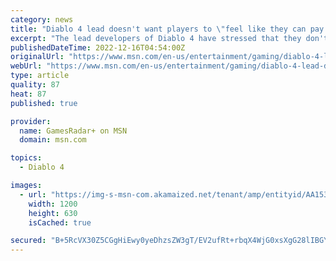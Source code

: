```yaml
---
category: news
title: "Diablo 4 lead doesn't want players to \"feel like they can pay to win\""
excerpt: "The lead developers of Diablo 4 have stressed that they don't want players to \"feel like they can pay to win\" when the game releases next year. In a recent Diablo 4 livestream, game director Joe Shely ..."
publishedDateTime: 2022-12-16T04:54:00Z
originalUrl: "https://www.msn.com/en-us/entertainment/gaming/diablo-4-lead-doesnt-want-players-to-feel-like-they-can-pay-to-win/ar-AA15mtEc"
webUrl: "https://www.msn.com/en-us/entertainment/gaming/diablo-4-lead-doesnt-want-players-to-feel-like-they-can-pay-to-win/ar-AA15mtEc"
type: article
quality: 87
heat: 87
published: true

provider:
  name: GamesRadar+ on MSN
  domain: msn.com

topics:
  - Diablo 4

images:
  - url: "https://img-s-msn-com.akamaized.net/tenant/amp/entityid/AA153feB.img?h=630&w=1200&m=6&q=60&o=t&l=f&f=jpg&x=513&y=286"
    width: 1200
    height: 630
    isCached: true

secured: "B+5RcVX30Z5CGgHiEwy0yeDhzsZW3gT/EV2ufRt+rbqX4WjG0xsXgG28lIBGYtqVJWM9p+xE3SciVVO+Ry9IFrl9tPk9/YoKfTpn9bOiuElAu7t+OTg9LgCbJF0105F7/cx4DqzFhbCP5e9/Th+x8lwVMZ3lIX/Asb7bWzv9Ylnm3D5vTerECOnKJanDogtwsgXwpKLvTqOwxUpDtyPOHG5ftL/n19R59/Yv9FYi2W9SnFtj4p6G5qHXQJCd8eQRk22LtD5Pj0V+M4wiL8cM0N5DzfXNGRyneUlN2yfMj2XMYyVchNjJPhko/4gRFMSGlNdlHXxx6ph9jT8LGtEK0LuJsAQAICUo92Jy3VuASYw=;E65hsX8fzr+SRl3u8qMrnQ=="
---
```


